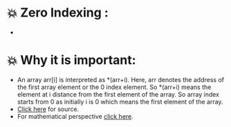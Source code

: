 # :boom: Zero Indexing :
* 
# :boom: Why it is important:
* An array arr[i] is interpreted as *(arr+i). Here, arr denotes the address of the first array element or the 0 index element. So *(arr+i) means the element at i distance from the first element of the array. So array index starts from 0 as initially i is 0 which means the first element of the array.
* [Click here]() for source.
* For mathematical perspective [click here](https://www.cs.utexas.edu/users/EWD/transcriptions/EWD08xx/EWD831.html).


